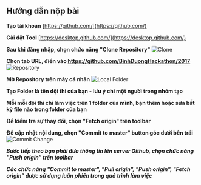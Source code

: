 ## Hướng dẫn nộp bài

**Tạo tài khoản** [https://github.com/](https://github.com/)

**Cài đặt Tool** [https://desktop.github.com/](https://desktop.github.com/)

**Sau khi đăng nhập, chọn chức năng "Clone Repository"**
![Clone](https://drive.google.com/open?id=1y-Ophhie27hA5ZRuLOvt0TzCngnyAQUj)

**Chọn tab URL, điền vào https://github.com/BinhDuongHackathon/2017**
![Repository](https://drive.google.com/open?id=1e7m2mbHtRmvs6e5_6Z6O48NM4RKgffcw)

**Mở Repository trên máy cá nhân**
![Local Folder](https://drive.google.com/open?id=1LJ1uu2xm3V1JWnzl9BKzKl4A8dMdXbUs)

**Tạo Folder là tên đội thi của bạn - lưu ý chỉ một người trong nhóm tạo**

**Mỗi mỗi đội thi chỉ làm việc trên 1 folder của mình, bạn thêm hoặc sửa bất kỳ file nào trong folder của bạn**

**Để kiểm tra sự thay đổi, chọn "Fetch origin" trên toolbar**

**Để cập nhật nội dung, chọn "Commit to master" button góc dưới bên trái**
![Commit Change](https://drive.google.com/open?id=1Lj0IOATPa0JDUl8RrTj25BJpTo5Xq0y-)

_**Bước tiếp theo bạn phải đưa thông tin lên server Github, chọn chức năng "Push origin" trên toolbar**_

_**Các chức năng "Commit to master", "Pull origin", "Push origin", "Fetch origin" được sử dụng luân phiên trong quá trình làm việc**_



